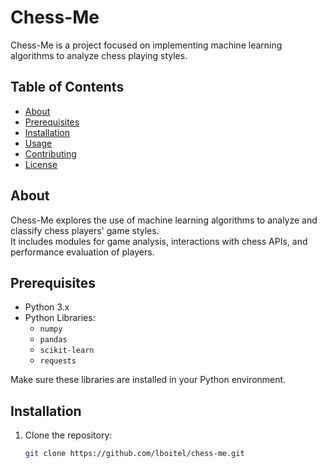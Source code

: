 # Chess-Me

Chess-Me is a project focused on implementing machine learning algorithms to analyze chess playing styles.

## Table of Contents

- [About](#about)
- [Prerequisites](#prerequisites)
- [Installation](#installation)
- [Usage](#usage)
- [Contributing](#contributing)
- [License](#license)

## About

Chess-Me explores the use of machine learning algorithms to analyze and classify chess players' game styles.  
It includes modules for game analysis, interactions with chess APIs, and performance evaluation of players.

## Prerequisites

- Python 3.x
- Python Libraries:
  - `numpy`
  - `pandas`
  - `scikit-learn`
  - `requests`

Make sure these libraries are installed in your Python environment.

## Installation

1. Clone the repository:

   ```bash
   git clone https://github.com/lboitel/chess-me.git


